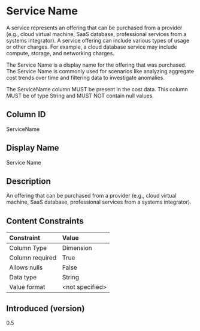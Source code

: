 # Service Name

A service represents an offering that can be purchased from a provider (e.g., cloud virtual machine, SaaS database, professional services from a systems integrator). A service offering can include various types of usage or other charges. For example, a cloud database service may include compute, storage, and networking charges.

The Service Name is a display name for the offering that was purchased. The Service Name is commonly used for scenarios like analyzing aggregate cost trends over time and filtering data to investigate anomalies.

The ServiceName column MUST be present in the cost data. This column MUST be of type String and MUST NOT contain null values.

## Column ID

ServiceName

## Display Name

Service Name

## Description

An offering that can be purchased from a provider (e.g., cloud virtual machine, SaaS database, professional services from a systems integrator).

## Content Constraints

| Constraint      | Value            |
| :-------------- | :--------------- |
| Column Type     | Dimension        |
| Column required | True             |
| Allows nulls    | False            |
| Data type       | String           |
| Value format    | \<not specified> |

## Introduced (version)

0.5

